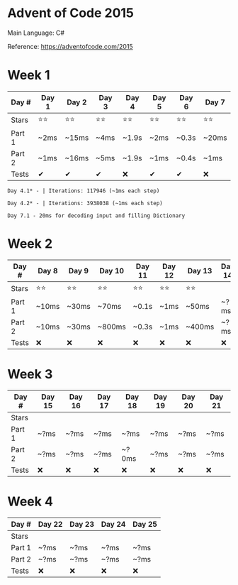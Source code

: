 # Advent of Code 2015
Main Language: C#

Reference: https://adventofcode.com/2015

# Week 1
|Day # | Day 1 | Day 2 | Day 3 | Day 4 | Day 5 | Day 6 | Day 7 |
|------|------------|------------|------------|------------|------------|------------|------------|
|Stars |⭐⭐       |⭐⭐       |⭐⭐       |⭐⭐       |⭐⭐       |⭐⭐          |⭐⭐            |
|Part 1|~2ms        |~15ms       |~4ms        |~1.9s       |~2ms        |~0.3s       |~20ms        |
|Part 2|~1ms        |~16ms       |~5ms        |~1.9s       |~1ms        |~0.4s        |~1ms        |
|Tests |✔           |✔          |✔          |❌          |✔           |✔         |❌          |

```text
Day 4.1* - | Iterations: 117946 (~1ms each step)

Day 4.2* - | Iterations: 3938038 (~1ms each step)

Day 7.1 - 20ms for decoding input and filling Dictionary
```
# Week 2
|Day # | Day 8      | Day 9      | Day 10      | Day 11     | Day 12      | Day 13      | Day 14 |
|------|------------|------------|-------------|------------|-------------|-------------|-------------|
|Stars |⭐⭐       |⭐⭐       | ⭐⭐       |⭐⭐       |⭐⭐        |⭐⭐         |             |
|Part 1|~10ms       |~30ms       |~70ms        |~0.1s       |~1ms         |~50ms         |~?ms         |
|Part 2|~10ms       |~30ms       |~800ms       |~0.3s       |~1ms         |~400ms         |~?ms         |
|Tests |❌         |❌          |❌          |❌          |❌           |❌          |❌          |

# Week 3
|Day # | Day 15 | Day 16 | Day 17 | Day 18| Day 19 | Day 20 | Day 21 |
|------|-------------|-------------|-------------|------------|-------------|-------------|-------------|
|Stars |             |             |             |            |             |             |             |
|Part 1|~?ms         |~?ms         |~?ms         |~?ms        |~?ms         |~?ms         |~?ms         |
|Part 2|~?ms         |~?ms         |~?ms         |~?0ms       |~?ms         |~?ms         |~?ms         |
|Tests |❌          |❌           |❌          |❌          |❌           |❌          |❌          |

# Week 4
|Day # | Day 22 | Day 23 | Day 24 | Day 25|
|------|-------------|-------------|-------------|------------|
|Stars |             |             |             |            |
|Part 1|~?ms         |~?ms         |~?ms         |~?ms        |
|Part 2|~?ms         |~?ms         |~?ms         |~?ms        |
|Tests |❌          |❌           |❌          |❌          |

